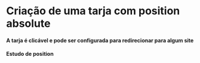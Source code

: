 # Criação de uma tarja com position absolute

#### A tarja é clicável e pode ser configurada para redirecionar para algum site
#### Estudo de position